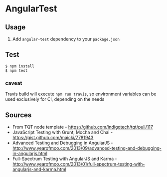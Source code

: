 # AngularTest

## Usage
1. Add `angular-test` dependency to your `package.json`

## Test

```
$ npm install
$ npm test
```

### caveat

Travis build will execute `npm run travis`, so environment variables can be used exclusively for CI, depending on the needs

## Sources

- From TQT node template - https://github.com/indigotech/tqt/pull/117
- JavaScript Testing with Grunt, Mocha and Chai - https://gist.github.com/maicki/7781943
- Advanced Testing and Debugging in AngularJS - http://www.yearofmoo.com/2013/09/advanced-testing-and-debugging-in-angularjs.html
- Full-Spectrum Testing with AngularJS and Karma - http://www.yearofmoo.com/2013/01/full-spectrum-testing-with-angularjs-and-karma.html
